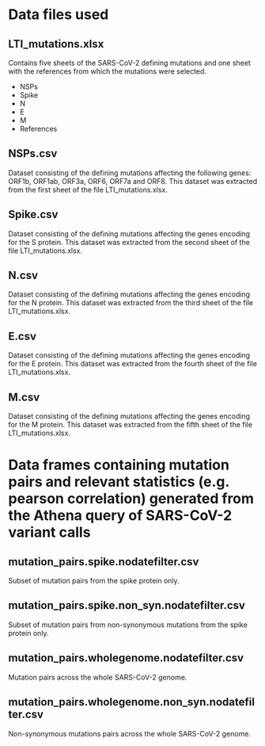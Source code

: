 # Data files used

## LTI_mutations.xlsx
Contains five sheets of the SARS-CoV-2 defining mutations and one sheet with the references from which the mutations were selected.
- NSPs
- Spike
- N
- E
- M
- References

## NSPs.csv
Dataset consisting of the defining mutations affecting the following genes:  ORF1b, ORF1ab, ORF3a, ORF6, ORF7a and ORF8. This dataset was extracted from the first sheet of the file LTI_mutations.xlsx.

## Spike.csv
Dataset consisting of the defining mutations affecting the genes encoding for the S protein. This dataset was extracted from the second sheet of the file LTI_mutations.xlsx.

## N.csv
Dataset consisting of the defining mutations affecting the genes encoding for the N protein. This dataset was extracted from the third sheet of the file LTI_mutations.xlsx.

## E.csv
Dataset consisting of the defining mutations affecting the genes encoding for the E protein. This dataset was extracted from the fourth sheet of the file LTI_mutations.xlsx.

## M.csv
Dataset consisting of the defining mutations affecting the genes encoding for the M protein. This dataset was extracted from the fifth sheet of the file LTI_mutations.xlsx.

# Data frames containing mutation pairs and relevant statistics (e.g. pearson correlation) generated from the Athena query of SARS-CoV-2 variant calls
## mutation_pairs.spike.nodatefilter.csv
Subset of mutation pairs from the spike protein only. 

## mutation_pairs.spike.non_syn.nodatefilter.csv
Subset of mutation pairs from non-synonymous mutations from the spike protein only.

## mutation_pairs.wholegenome.nodatefilter.csv
Mutation pairs across the whole SARS-CoV-2 genome.

## mutation_pairs.wholegenome.non_syn.nodatefilter.csv
Non-synonymous mutations pairs across the whole SARS-CoV-2 genome.
